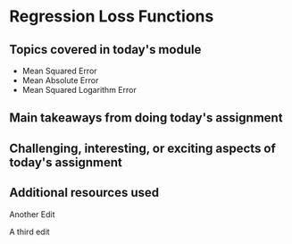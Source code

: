 # Regression Loss Functions

## Topics covered in today's module
* Mean Squared Error
* Mean Absolute Error
* Mean Squared Logarithm Error

## Main takeaways from doing today's assignment
<To be filled>

## Challenging, interesting, or exciting aspects of today's assignment
<To be filled>

## Additional resources used 
<To be filled>

Another Edit

A third edit
